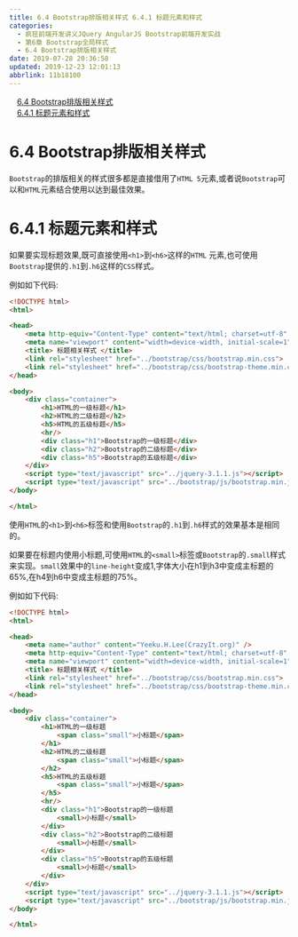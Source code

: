 ```yaml
---
title: 6.4 Bootstrap排版相关样式 6.4.1 标题元素和样式
categories: 
  - 疯狂前端开发讲义JQuery AngularJS Bootstrap前端开发实战
  - 第6章 Bootstrap全局样式
  - 6.4 Bootstrap排版相关样式
date: 2019-07-28 20:36:58
updated: 2019-12-23 12:01:13
abbrlink: 11b18100
---
```

<div id='my_toc'><a href="/JavaReadingNotes/11b18100/#6-4-Bootstrap排版相关样式" class="header_1">6.4 Bootstrap排版相关样式</a>&nbsp;<br><a href="/JavaReadingNotes/11b18100/#6-4-1-标题元素和样式" class="header_1">6.4.1 标题元素和样式</a>&nbsp;<br></div>
<style>.header_1{margin-left: 1em;}.header_2{margin-left: 2em;}.header_3{margin-left: 3em;}.header_4{margin-left: 4em;}.header_5{margin-left: 5em;}.header_6{margin-left: 6em;}</style>
<!--more-->
<script>if (navigator.platform.search('arm')==-1){document.getElementById('my_toc').style.display = 'none';}var e,p = document.getElementsByTagName('p');while (p.length>0) {e = p[0];e.parentElement.removeChild(e);}</script>

<!--end-->
<!--SSTStart-->
<!--SSTStart-->
# 6.4 Bootstrap排版相关样式 #
`Bootstrap`的排版相关的样式很多都是直接借用了`HTML 5`元素,或者说`Bootstrap`可以和`HTML`元素结合使用以达到最佳效果。
# 6.4.1 标题元素和样式 #
如果要实现标题效果,既可直接使用`<h1>`到`<h6>`这样的`HTML` 元素,也可使用`Bootstrap`提供的`.h1`到`.h6`这样的`CSS`样式。
<!--SSTStop-->

例如如下代码:
```html
<!DOCTYPE html>
<html>

<head>
    <meta http-equiv="Content-Type" content="text/html; charset=utf-8" />
    <meta name="viewport" content="width=device-width, initial-scale=1">
    <title> 标题相关样式 </title>
    <link rel="stylesheet" href="../bootstrap/css/bootstrap.min.css">
    <link rel="stylesheet" href="../bootstrap/css/bootstrap-theme.min.css">
</head>

<body>
    <div class="container">
        <h1>HTML的一级标题</h1>
        <h2>HTML的二级标题</h2>
        <h5>HTML的五级标题</h5>
        <hr/>
        <div class="h1">Bootstrap的一级标题</div>
        <div class="h2">Bootstrap的二级标题</div>
        <div class="h5">Bootstrap的五级标题</div>
    </div>
    <script type="text/javascript" src="../jquery-3.1.1.js"></script>
    <script type="text/javascript" src="../bootstrap/js/bootstrap.min.js"></script>
</body>

</html>
```
<!--SSTStart-->
使用`HTML`的`<h1>`到`<h6>`标签和使用`Bootstrap`的`.h1`到`.h6`样式的效果基本是相同的。

如果要在标题内使用小标题,可使用`HTML`的`<small>`标签或`Bootstrap`的`.small`样式来实现。`small`效果中的`line-height`变成1,字体大小在h1到h3中变成主标题的65%,在h4到h6中变成主标题的75%。
<!--SSTStop-->

例如如下代码:
```html
<!DOCTYPE html>
<html>

<head>
    <meta name="author" content="Yeeku.H.Lee(CrazyIt.org)" />
    <meta http-equiv="Content-Type" content="text/html; charset=utf-8" />
    <meta name="viewport" content="width=device-width, initial-scale=1">
    <title> 标题相关样式 </title>
    <link rel="stylesheet" href="../bootstrap/css/bootstrap.min.css">
    <link rel="stylesheet" href="../bootstrap/css/bootstrap-theme.min.css">
</head>

<body>
    <div class="container">
        <h1>HTML的一级标题
            <span class="small">小标题</span>
        </h1>
        <h2>HTML的二级标题
            <span class="small">小标题</span>
        </h2>
        <h5>HTML的五级标题
            <span class="small">小标题</span>
        </h5>
        <hr/>
        <div class="h1">Bootstrap的一级标题
            <small>小标题</small>
        </div>
        <div class="h2">Bootstrap的二级标题
            <small>小标题</small>
        </div>
        <div class="h5">Bootstrap的五级标题
            <small>小标题</small>
        </div>
    </div>
    <script type="text/javascript" src="../jquery-3.1.1.js"></script>
    <script type="text/javascript" src="../bootstrap/js/bootstrap.min.js"></script>
</body>

</html>
```

